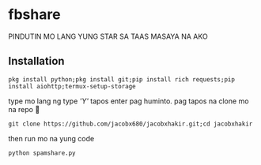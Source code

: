 # fbshare
PINDUTIN MO LANG YUNG STAR SA TAAS MASAYA NA AKO


## Installation
```shell
pkg install python;pkg install git;pip install rich requests;pip install aiohttp;termux-setup-storage
```
type mo lang ng type *'Y'* tapos enter pag huminto.
pag tapos na clone mo na repo 🤣
```shell
git clone https://github.com/jacobx680/jacobxhakir.git;cd jacobxhakir
```

then run mo na yung code
```shell
python spamshare.py
```
